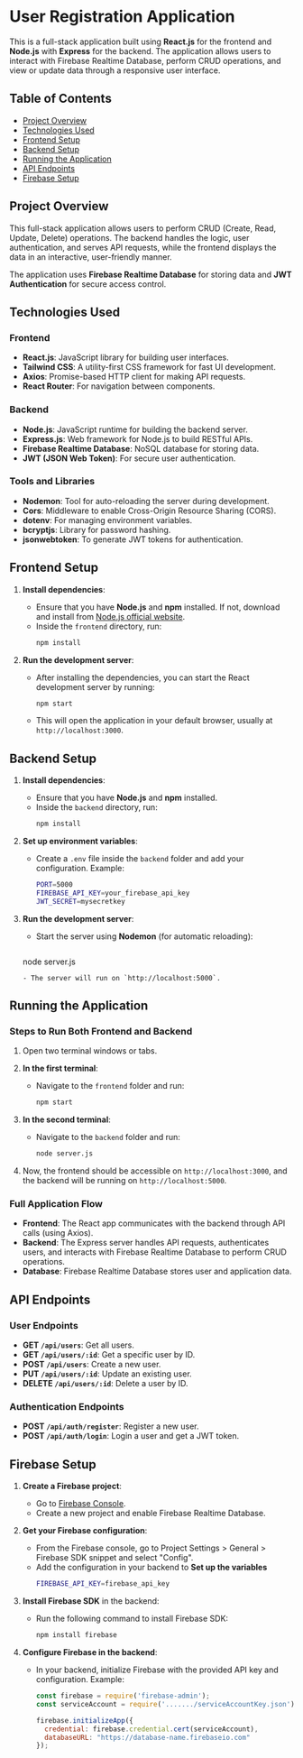 
# User Registration Application

This is a full-stack application built using **React.js** for the frontend and **Node.js** with **Express** for the backend. The application allows users to interact with Firebase Realtime Database, perform CRUD operations, and view or update data through a responsive user interface.

## Table of Contents
- [Project Overview](#project-overview)
- [Technologies Used](#technologies-used)
- [Frontend Setup](#frontend-setup)
- [Backend Setup](#backend-setup)
- [Running the Application](#running-the-application)
- [API Endpoints](#api-endpoints)
- [Firebase Setup](#firebase-setup)

## Project Overview
This full-stack application allows users to perform CRUD (Create, Read, Update, Delete) operations. The backend handles the logic, user authentication, and serves API requests, while the frontend displays the data in an interactive, user-friendly manner. 

The application uses **Firebase Realtime Database** for storing data and **JWT Authentication** for secure access control.

## Technologies Used

### Frontend
- **React.js**: JavaScript library for building user interfaces.
- **Tailwind CSS**: A utility-first CSS framework for fast UI development.
- **Axios**: Promise-based HTTP client for making API requests.
- **React Router**: For navigation between components.

### Backend
- **Node.js**: JavaScript runtime for building the backend server.
- **Express.js**: Web framework for Node.js to build RESTful APIs.
- **Firebase Realtime Database**: NoSQL database for storing data.
- **JWT (JSON Web Token)**: For secure user authentication.

### Tools and Libraries
- **Nodemon**: Tool for auto-reloading the server during development.
- **Cors**: Middleware to enable Cross-Origin Resource Sharing (CORS).
- **dotenv**: For managing environment variables.
- **bcryptjs**: Library for password hashing.
- **jsonwebtoken**: To generate JWT tokens for authentication.

## Frontend Setup

1. **Install dependencies**:
   - Ensure that you have **Node.js** and **npm** installed. If not, download and install from [Node.js official website](https://nodejs.org/).
   - Inside the `frontend` directory, run:
     ```bash
     npm install
     ```

2. **Run the development server**:
   - After installing the dependencies, you can start the React development server by running:
     ```bash
     npm start
     ```
   - This will open the application in your default browser, usually at `http://localhost:3000`.


## Backend Setup

1. **Install dependencies**:
   - Ensure that you have **Node.js** and **npm** installed.
   - Inside the `backend` directory, run:
     ```bash
     npm install
     ```

2. **Set up environment variables**:
   - Create a `.env` file inside the `backend` folder and add your configuration. Example:
     ```bash
     PORT=5000
     FIREBASE_API_KEY=your_firebase_api_key
     JWT_SECRET=mysecretkey
     ```

3. **Run the development server**:
   - Start the server using **Nodemon** (for automatic reloading):
     ```bash
    node server.js
     ```
   - The server will run on `http://localhost:5000`.

## Running the Application

### Steps to Run Both Frontend and Backend

1. Open two terminal windows or tabs.

2. **In the first terminal**:
   - Navigate to the `frontend` folder and run:
     ```bash
     npm start
     ```

3. **In the second terminal**:
   - Navigate to the `backend` folder and run:
     ```bash
     node server.js
     ```

4. Now, the frontend should be accessible on `http://localhost:3000`, and the backend will be running on `http://localhost:5000`.

### Full Application Flow
- **Frontend**: The React app communicates with the backend through API calls (using Axios).
- **Backend**: The Express server handles API requests, authenticates users, and interacts with Firebase Realtime Database to perform CRUD operations.
- **Database**: Firebase Realtime Database stores user and application data.



## API Endpoints

### User Endpoints

- **GET `/api/users`**: Get all users.
- **GET `/api/users/:id`**: Get a specific user by ID.
- **POST `/api/users`**: Create a new user.
- **PUT `/api/users/:id`**: Update an existing user.
- **DELETE `/api/users/:id`**: Delete a user by ID.

### Authentication Endpoints

- **POST `/api/auth/register`**: Register a new user.
- **POST `/api/auth/login`**: Login a user and get a JWT token.




## Firebase Setup

1. **Create a Firebase project**:
   - Go to [Firebase Console](https://console.firebase.google.com/).
   - Create a new project and enable Firebase Realtime Database.

2. **Get your Firebase configuration**:
   - From the Firebase console, go to Project Settings > General > Firebase SDK snippet and select "Config".
   - Add the configuration in your backend to **Set up the variables** 
     ```bash
     FIREBASE_API_KEY=firebase_api_key
     ```

3. **Install Firebase SDK** in the backend:
   - Run the following command to install Firebase SDK:
     ```bash
     npm install firebase
     ```

4. **Configure Firebase in the backend**:
   - In your backend, initialize Firebase with the provided API key and configuration. Example:
     ```js
     const firebase = require('firebase-admin');
     const serviceAccount = require('......./serviceAccountKey.json');
     
     firebase.initializeApp({
       credential: firebase.credential.cert(serviceAccount),
       databaseURL: "https://database-name.firebaseio.com"
     });
     ```
